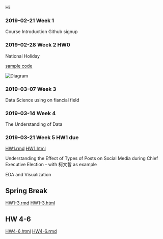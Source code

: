Hi



### 2019-02-21 Week 1
Course Introduction
Github signup

### 2019-02-28 Week 2  HW0
National Holiday

[sample code](https://github.com/MiccWan/Political-News-Analysis/blob/master/final_demo/final_report.ipynb/)

![Diagram](https://github.com/StegoHo/-/blob/master/Diagram.png)

### 2019-03-07 Week 3 
Data Science using on fiancial field

### 2019-03-14 Week 4 
The Understanding of Data

### 2019-03-21 Week 5  HW1 due
[HW1.rmd](https://github.com/StegoHo/CSX-4001/blob/master/HW1.rmd)
[HW1.html](https://stegoho.github.io/CSX-4001/HW1/HW1.html)
    
Understanding the Effect of Types of Posts on Social Media during Chief Executive Election - with 柯文哲 as example

EDA and Visualization

## Spring Break 
[HW1-3.rmd](https://github.com/StegoHo/CSX-4001/blob/master/HW1-3/HW1-3.Rmd)
[HW1-3.html](https://stegoho.github.io/CSX-4001/HW1-3/HW1-3.html)

## HW 4-6
[HW4-6.html](https://stegoho.github.io/CSX-4001/HW4-6/HW4-6.html)
[HW4-6.rmd](https://github.com/StegoHo/CSX-4001/blob/master/HW4-6/HW4-6.Rmd)
